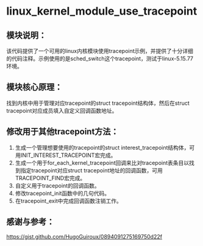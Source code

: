 # linux_kernel_module_use_tracepoint

## 模块说明：

该代码提供了一个可用的linux内核模块使用tracepoint示例，并提供了十分详细的代码注释。示例使用的是sched_switch这个tracepoint，测试于linux-5.15.77环境。

## 模块核心原理：

找到内核中用于管理对应tracepoint的struct tracepoint结构体，然后在struct tracepoint对应成员填入自定义回调函数地址。

## 修改用于其他tracepoint方法：

1. 生成一个管理想要使用的tracepoint的struct interest_tracepoint结构体，可用INIT_INTEREST_TRACEPOINT宏完成。
2. 生成一个用于for_each_kernel_tracepoint回调来比对tracepoint表条目以找到指定tracepoint对应struct tracepoint地址的回调函数，可用TRACEPOINT_FIND宏完成。
3. 自定义用于tracepoint的回调函数。
4. 修改tracepoint_init函数中的几句代码。
5. 在tracepoint_exit中完成回调函数注销工作。

## 感谢与参考：

https://gist.github.com/HugoGuiroux/0894091275169750d22f 
